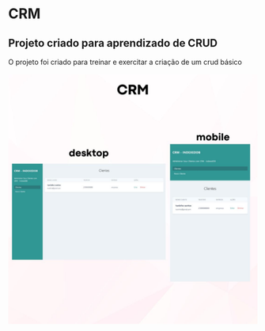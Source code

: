 # CRM

## Projeto criado para aprendizado de CRUD

O projeto foi criado para treinar e exercitar a criação de um crud básico<br/><br/>
<img src="https://github.com/DevVitorSantos/CRM/blob/main/modelo.jpg?raw=true" />
